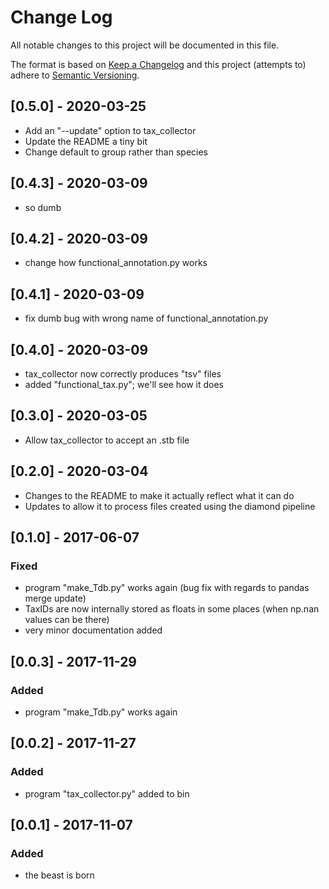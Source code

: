 # Change Log
All notable changes to this project will be documented in this file.

The format is based on [Keep a Changelog](http://keepachangelog.com/)
and this project (attempts to) adhere to [Semantic Versioning](http://semver.org/).

## [0.5.0] - 2020-03-25
- Add an "--update" option to tax_collector
- Update the README a tiny bit
- Change default to group rather than species

## [0.4.3] - 2020-03-09
- so dumb

## [0.4.2] - 2020-03-09
- change how functional_annotation.py works

## [0.4.1] - 2020-03-09
- fix dumb bug with wrong name of functional_annotation.py

## [0.4.0] - 2020-03-09
- tax_collector now correctly produces "tsv" files
- added "functional_tax.py"; we'll see how it does

## [0.3.0] - 2020-03-05
- Allow tax_collector to accept an .stb file

## [0.2.0] - 2020-03-04
- Changes to the README to make it actually reflect what it can do
- Updates to allow it to process files created using the diamond pipeline

## [0.1.0] - 2017-06-07
### Fixed
- program "make_Tdb.py" works again (bug fix with regards to pandas merge update)
- TaxIDs are now internally stored as floats in some places (when np.nan values can be there)
- very minor documentation added

## [0.0.3] - 2017-11-29
### Added
- program "make_Tdb.py" works again

## [0.0.2] - 2017-11-27
### Added
- program "tax_collector.py" added to bin

## [0.0.1] - 2017-11-07
### Added
- the beast is born
